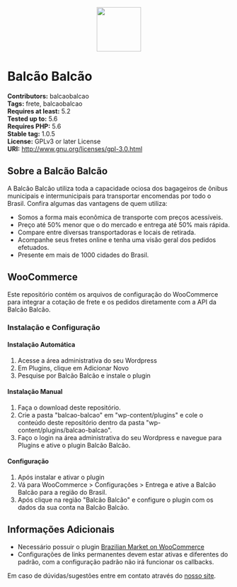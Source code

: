 <p align="center"><img src="https://prod.balcaobalcao.com.br/logo.png" width="100"></p>

# Balcão Balcão
**Contributors:** balcaobalcao\
**Tags:** frete, balcaobalcao\
**Requires at least:** 5.2\
**Tested up to:** 5.6\
**Requires PHP:** 5.6\
**Stable tag:** 1.0.5\
**License:** GPLv3 or later License\
**URI:** http://www.gnu.org/licenses/gpl-3.0.html

## Sobre a Balcão Balcão
A Balcão Balcão utiliza toda a capacidade ociosa dos bagageiros de ônibus municipais e intermunicipais para transportar encomendas por todo o Brasil. Confira algumas das vantagens
de quem utiliza:

- Somos a forma mais econômica de transporte com preços acessíveis.
- Preço até 50% menor que o do mercado e entrega até 50% mais rápida.
- Compare entre diversas transportadoras e locais de retirada.
- Acompanhe seus fretes online e tenha uma visão geral dos pedidos efetuados.
- Presente em mais de 1000 cidades do Brasil.

## WooCommerce
Este repositório contém os arquivos de configuração do WooCommerce para integrar a cotação de frete e os pedidos diretamente com a API da Balcão Balcão.

### Instalação e Configuração
#### Instalação Automática
1. Acesse a área administrativa do seu Wordpress
2. Em Plugins, clique em Adicionar Novo
3. Pesquise por Balcão Balcão e instale o plugin

#### Instalação Manual
1. Faça o download deste repositório.
2. Crie a pasta "balcao-balcao" em "wp-content/plugins" e cole o conteúdo deste repositório dentro da pasta "wp-content/plugins/balcao-balcao".
3. Faço o login na área administrativa do seu Wordpress e navegue para Plugins e ative o plugin Balcão Balcão.

#### Configuração
1. Após instalar e ativar o plugin
2. Vá para WooCommerce > Configurações > Entrega e ative a Balcão Balcão para a região do Brasil.
3. Após clique na região "Balcão Balcão" e configure o plugin com os dados da sua conta na Balcão Balcão.

## Informações Adicionais

* Necessário possuir o plugin [Brazilian Market on WooCommerce](https://wordpress.org/plugins/woocommerce-extra-checkout-fields-for-brazil/)
* Configurações de links permanentes devem estar ativas e diferentes do padrão, com a configuração padrão não irá funcionar os callbacks.

Em caso de dúvidas/sugestões entre em contato através do [nosso site](https://www.balcaobalcao.com.br).